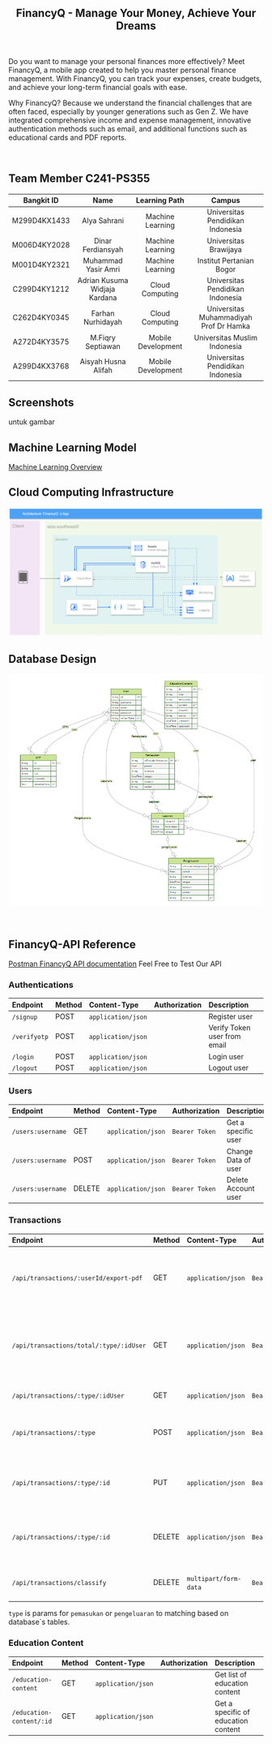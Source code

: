 <h2 align="center"> FinancyQ - Manage Your Money, Achieve Your Dreams </h2> 
<br>
<p>Do you want to manage your personal finances more effectively? Meet FinancyQ, a mobile app created to help you master personal finance management. With FinancyQ, you can track your expenses, create budgets, and achieve your long-term financial goals with ease.

Why FinancyQ? Because we understand the financial challenges that are often faced, especially by younger generations such as Gen Z. We have integrated comprehensive income and expense management, innovative authentication methods such as email, and additional functions such as educational cards and PDF reports.</p>
<br>

## Team Member C241-PS355
<div align="center">

| Bangkit ID |               Name               |   Learning Path    |                 Campus                   |
|:----------:|:--------------------------------:|:------------------:|:----------------------------------------:|
|M299D4KX1433| Alya Sahrani                     | Machine Learning   | Universitas Pendidikan Indonesia         |
|M006D4KY2028| Dinar Ferdiansyah                | Machine Learning   | Universitas Brawijaya                    |
|M001D4KY2321| Muhammad Yasir Amri              | Machine Learning   | Institut Pertanian Bogor                 |
|C299D4KY1212| Adrian Kusuma Widjaja Kardana    | Cloud Computing    | Universitas Pendidikan Indonesia         |
|C262D4KY0345| Farhan Nurhidayah                | Cloud Computing    | Universitas Muhammadiyah Prof Dr Hamka   |
|A272D4KY3575| M.Fiqry Septiawan                | Mobile Development | Universitas Muslim Indonesia             |
|A299D4KX3768| Aisyah Husna Alifah              | Mobile Development | Universitas Pendidikan Indonesia         |

</div>

## Screenshots

untuk gambar
<br>
## Machine Learning Model
[Machine Learning Overview](https://colab.research.google.com/drive/1Hg4-T_aGRaU3wlkQsK8aSfOYF-Gg9ESo?usp=sharing#scrollTo=NtYSbOo43ZMT)

## Cloud Computing Infrastructure
![Design Infra](https://github.com/Bijas48/FinancyQ-Capstone/blob/main/assets/FinancyQ-Architecture.PNG)

## Database Design
![Design database](https://github.com/Bijas48/FinancyQ-Capstone/blob/main/assets/ERD-FinancyQ.PNG)

<br/>

## FinancyQ-API Reference
[Postman FinancyQ API documentation](https://documenter.getpostman.com/view/34627628/2sA3XLDitK)
Feel Free to Test Our API

### Authentications
|Endpoint              |Method  | Content-Type       | Authorization  | Description                                   |
|:---------------------|:-------| :------------------| :------------- | :---------------------------------------------|
| `/signup`            |POST    | `application/json` |                | Register user                                 |
| `/verifyotp`         |POST    | `application/json` |                | Verify Token user from email                  |
| `/login`             |POST    | `application/json` |                | Login user                                    |
| `/logout`            |POST    | `application/json` |                | Logout user                                   |

### Users
|Endpoint                |Method  | Content-Type       | Authorization  | Description                                   |
|:-----------------------|:-------| :------------------| :------------- | :---------------------------------------------|
| `/users:username`      |GET     | `application/json` | `Bearer Token` | Get a specific user                           |
| `/users:username`      |POST    | `application/json` | `Bearer Token` | Change Data of user                           |
| `/users:username`      |DELETE  | `application/json` | `Bearer Token` | Delete Account user                           |

### Transactions
|Endpoint                                   | Method   |  Content-Type         | Authorization  | Description                                                        |
|:------------------------------------------|:---------| :---------------------| :------------- | :------------------------------------------------------------------|
| `/api/transactions/:userId/export-pdf`    | GET      | `application/json`    | `Bearer Token` | Get Download a PDF of History Transaction a specific user          |
| `/api/transactions/total/:type/:idUser`   | GET      | `application/json`    | `Bearer Token` | Get Total/Sum of `Pemasukan` and `Pengeluaran` value of user       |
| `/api/transactions/:type/:idUser`         | GET      | `application/json`    | `Bearer Token` | Get History transaction of `type` user                             |
| `/api/transactions/:type`                 | POST     | `application/json`    | `Bearer Token` | Create a transaction of the specified `type` user                  |
| `/api/transactions/:type/:id`             | PUT      | `application/json`    | `Bearer Token` | Update a transaction of the specified `type` and `id` transaction  |
| `/api/transactions/:type/:id`             | DELETE   | `application/json`    | `Bearer Token` | Delete a transaction of the specified `type` and `id` transaction  |
| `/api/transactions/classify`              | DELETE   | `multipart/form-data` | `Bearer Token` | Scanning Image using model ML                                      |
`type` is params for `pemasukan` or `pengeluaran` to matching based on database`s tables.


### Education Content
|Endpoint                 |Method  | Content-Type       | Authorization  | Description                                   |
|:------------------------|:-------| :------------------| :------------- | :---------------------------------------------|
| `/education-content`    |GET     | `application/json` |                | Get list of education content                 |
| `/education-content/:id`|GET     | `application/json` |                | Get a specific of education content           |

